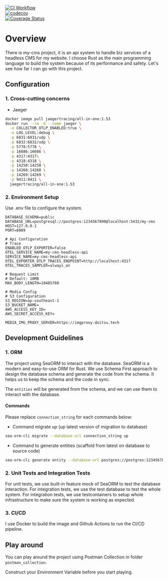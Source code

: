 [![CI Workflow](https://github.com/doitsu2014/my-cms/actions/workflows/ci.yml/badge.svg?branch=main)](https://github.com/doitsu2014/my-cms/actions/workflows/ci.yml)
<br/>
[![codecov](https://codecov.io/gh/doitsu2014/my-cms/branch/main/graph/badge.svg?token=7V6BYO0TJO)](https://codecov.io/gh/doitsu2014/my-cms)
<br/>
[![Coverage Status](https://coveralls.io/repos/github/doitsu2014/my-cms/badge.svg?branch=main)](https://coveralls.io/github/doitsu2014/my-cms?branch=main)

# Overview

There is my-cms project, it is an api system to handle biz services of a headless CMS for my website. I choose Rust as the main programming language to build the system because of its performance and safety.
Let's see how far I can go with this project.

## Configuration

### 1. Cross-cutting concerns

- Jaeger

```bash
docker image pull jaegertracing/all-in-one:1.53
docker run --rm -d --name jaeger \
  -e COLLECTOR_OTLP_ENABLED:true \
  -e LOG_LEVEL:debug \
  -p 6831:6831/udp \
  -p 6832:6832/udp \
  -p 5778:5778 \
  -p 16686:16686 \
  -p 4317:4317\
  -p 4318:4318 \
  -p 14250:14250 \
  -p 14268:14268 \
  -p 14269:14269 \
  -p 9411:9411 \
  jaegertracing/all-in-one:1.53
```

### 2. Environment Setup

Use .env file to configure the system.

```text
DATABASE_SCHEMA=public
DATABASE_URL=postgresql://postgres:1234567890@localhost:5432/my-cms
HOST=127.0.0.1
PORT=8989

# Api Configuration
# Trace
ENABLED_OTLP_EXPORTER=false
OTEL_SERVICE_NAME=my-cms-headless-api
SERVICE_NAME=my-cms-headless-api
OTEL_EXPORTER_OTLP_TRACES_ENDPOINT=http://localhost:4317
OTEL_TRACES_SAMPLER=always_on

# Request Limit
# Default: 10MB
MAX_BODY_LENGTH=10485760

# Media Config
# S3 Configuration
S3_REGION=ap-southeast-1
S3_BUCKET_NAME=
AWS_ACCESS_KEY_ID=
AWS_SECRET_ACCESS_KEY=

MEDIA_IMG_PROXY_SERVER=https://imgproxy.doitsu.tech
```

## Development Guidelines

### 1. ORM

The project using SeaORM to interact with the database. SeaORM is a modern and easy-to-use ORM for Rust.
We use Schema First approach to design the database schema and generate the code from the schema. It helps us to keep the schema and the code in sync.

The `entities` will be generated from the schema, and we can use them to interact with the database.

#### Commands

Please replace `connection_string` for each commands below:

- Command migrate up (up latest version of migration to database)

```sh
sea-orm-cli migrate --database-url connection_string up
```

- Command to generate entities (scaffold from latest on database to source code)

```sh
sea-orm-cli generate entity --database-url postgres://postgres:1234567890@localhost:5432/my-cms -o application_core/src/entities --with-serde both --model-extra-attributes 'serde(rename_all = "camelCase")' --seaography
```

### 2. Unit Tests and Integration Tests

For unit tests, we use built-in feature mock of SeaORM to test the database interaction. For integration tests, we use the test database to test the whole system.
For integration tests, we use testcontainers to setup whole infrastructure to make sure the system is working as expected.

### 3. CI/CD

I use Docker to build the image and Github Actions to run the CI/CD pipeline.

## Play around

You can play around the project using Postman Collection in folder `postman_collection`.

Construct your Environment Variable before you start playing.
